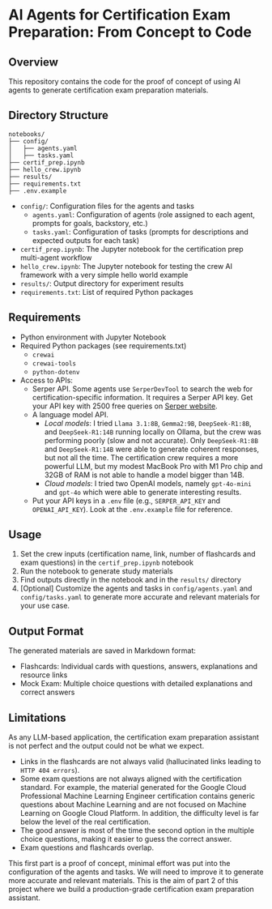# AI Agents for Certification Exam Preparation: From Concept to Code

## Overview

This repository contains the code for the proof of concept of using AI agents to generate certification exam preparation materials. 

## Directory Structure

```
notebooks/
├── config/
│   ├── agents.yaml
│   ├── tasks.yaml
├── certif_prep.ipynb
├── hello_crew.ipynb
├── results/
├── requirements.txt
├── .env.example
```

- `config/`: Configuration files for the agents and tasks
    - `agents.yaml`: Configuration of agents (role assigned to each agent, prompts for goals, backstory, etc.)
    - `tasks.yaml`: Configuration of tasks (prompts for descriptions and expected outputs for each task)
- `certif_prep.ipynb`: The Jupyter notebook for the certification prep multi-agent workflow
- `hello_crew.ipynb`: The Jupyter notebook for testing the crew AI framework with a very simple hello world example
- `results/`: Output directory for experiment results
- `requirements.txt`: List of required Python packages

## Requirements

- Python environment with Jupyter Notebook
- Required Python packages (see requirements.txt)
    - `crewai`
    - `crewai-tools`
    - `python-dotenv`
- Access to APIs:
  - Serper API. Some agents use `SerperDevTool` to search the web for certification-specific information. It requires a Serper API key. Get your API key with 2500 free queries on [Serper website](https://serper.dev/api-key).
  - A language model API.
    - *Local models*: I tried `Llama 3.1:8B`, `Gemma2:9B`, `DeepSeek-R1:8B`, and `DeepSeek-R1:14B` running locally on Ollama, but the crew was performing poorly (slow and not accurate). Only `DeepSeek-R1:8B` and `DeepSeek-R1:14B` were able to generate coherent responses, but not all the time. The certification crew requires a more powerful LLM, but my modest MacBook Pro with M1 Pro chip and 32GB of RAM is not able to handle a model bigger than 14B.
    - *Cloud models*: I tried two OpenAI models, namely `gpt-4o-mini` and `gpt-4o` which were able to generate interesting results.
  - Put your API keys in a `.env` file (e.g., `SERPER_API_KEY` and `OPENAI_API_KEY`). Look at the `.env.example` file for reference.

## Usage

1. Set the crew inputs (certification name, link, number of flashcards and exam questions) in the `certif_prep.ipynb` notebook
2. Run the notebook to generate study materials
3. Find outputs directly in the notebook and in the `results/` directory
4. [Optional] Customize the agents and tasks in `config/agents.yaml` and `config/tasks.yaml` to generate more accurate and relevant materials for your use case.

## Output Format

The generated materials are saved in Markdown format:

- Flashcards: Individual cards with questions, answers, explanations and resource links
- Mock Exam: Multiple choice questions with detailed explanations and correct answers


## Limitations

As any LLM-based application, the certification exam preparation assistant is not perfect and the output could not be what we expect.

- Links in the flashcards are not always valid (hallucinated links leading to `HTTP 404 errors`).
- Some exam questions are not always aligned with the certification standard. For example, the material generated for the Google Cloud Professional Machine Learning Engineer certification contains generic questions about Machine Learning and are not focused on Machine Learning on Google Cloud Platform. In addition, the difficulty level is far below the level of the real certification.
- The good answer is most of the time the second option in the multiple choice questions, making it easier to guess the correct answer.
- Exam questions and flashcards overlap.

This first part is a proof of concept, minimal effort was put into the configuration of the agents and tasks. We will need to improve it to generate more accurate and relevant materials. This is the aim of part 2 of this project where we build a production-grade certification exam preparation assistant.